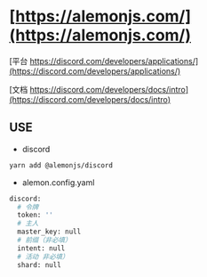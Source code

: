 # [https://alemonjs.com/](https://alemonjs.com/)

[平台 https://discord.com/developers/applications/](https://discord.com/developers/applications/)

[文档 https://discord.com/developers/docs/intro](https://discord.com/developers/docs/intro)

## USE

- discord

```sh
yarn add @alemonjs/discord
```

- alemon.config.yaml

```sh
discord:
  # 令牌
  token: ''
  # 主人
  master_key: null
  # 前缀（非必填）
  intent: null
  # 活动 非必填）
  shard: null
```

